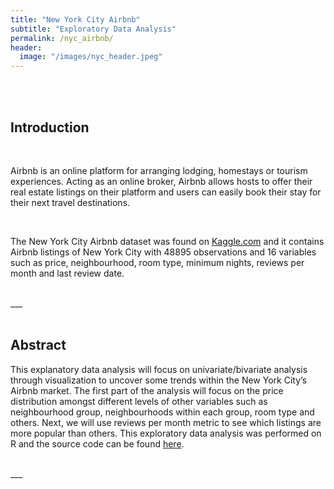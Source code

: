 ```yaml
---
title: "New York City Airbnb"
subtitle: "Exploratory Data Analysis"
permalink: /nyc_airbnb/
header:
  image: "/images/nyc_header.jpeg"
---
```


<br/>
<br/>

Introduction
------------

<br/>

Airbnb is an online platform for arranging lodging,
homestays or tourism experiences. Acting as an online broker, Airbnb
allows hosts to offer their real estate listings on their platform and
users can easily book their stay for their next travel destinations.

<br/>

The New York City Airbnb dataset was found on
[Kaggle.com](https://www.kaggle.com/dgomonov/new-york-city-airbnb-open-data)
and it contains Airbnb listings of New York City with 48895 observations and 16
variables such as price, neighbourhood, room type, minimum nights, reviews per
month and last review date.

<br/>
___
<br/>
<br/>


Abstract
--------
This explanatory data analysis will focus on univariate/bivariate analysis through visualization to uncover some trends within the New York City’s Airbnb market. The first part of the analysis will focus on the price distribution amongst different levels of other variables such as neighbourhood group, neighbourhoods within each group, room type and others. Next, we will use reviews per month metric to see which listings are more popular than others. This exploratory data analysis was performed on R and the source code can be found [here](https://github.com/junsu-ku/NYC-Airbnb-EDA-in-R).

<br/>
___
<br/>
<br/>
